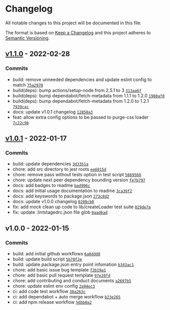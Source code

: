 # Changelog

All notable changes to this project will be documented in this file.

The format is based on [Keep a Changelog](https://keepachangelog.com/en/1.0.0/)
and this project adheres to [Semantic Versioning](https://semver.org/spec/v2.0.0.html).

## [v1.1.0](https://github.com/eels/next-purge-css-modules/compare/v1.0.1...v1.1.0) - 2022-02-28

### Commits

- build: remove unneeded dependencies and update eslint config to match [`75a2970`](https://github.com/eels/next-purge-css-modules/commit/75a2970ddb87ca7e424e620a7be199b180decac9)
- build(deps): bump actions/setup-node from 2.5.1 to 3 [`313aa6f`](https://github.com/eels/next-purge-css-modules/commit/313aa6f4425566e10b63ca44ccfc4d7d27b1ada6)
- build(deps): bump dependabot/fetch-metadata from 1.1.1 to 1.2.0 [`1980af0`](https://github.com/eels/next-purge-css-modules/commit/1980af0a5baef09faa949450c1eac636cef67686)
- build(deps): bump dependabot/fetch-metadata from 1.2.0 to 1.2.1 [`7939cac`](https://github.com/eels/next-purge-css-modules/commit/7939cac172751d8f44f3ca29b4e085e9aeed23f6)
- docs: update v1.0.1 changelog [`12850a3`](https://github.com/eels/next-purge-css-modules/commit/12850a30f6bbda50ab8175653fabed6f846a96a9)
- feat: allow extra config options to be passed to purge-css loader [`7c22c9b`](https://github.com/eels/next-purge-css-modules/commit/7c22c9ba94476204be12b07d1930e6d3fda270c7)

## [v1.0.1](https://github.com/eels/next-purge-css-modules/compare/v1.0.0...v1.0.1) - 2022-01-17

### Commits

- build: update dependencies [`3d3351a`](https://github.com/eels/next-purge-css-modules/commit/3d3351a2a8a2929e05381347ef0111b8b200b379)
- chore: add src directory to jest roots [`ee6915d`](https://github.com/eels/next-purge-css-modules/commit/ee6915d8a7c3484554f7fee3938d7fa527e62c13)
- chore: remove pass without tests option in test script [`5669560`](https://github.com/eels/next-purge-css-modules/commit/5669560fade4280c42ce7d7e8731a930a0fa395c)
- chore: update next peer dependency bounding version [`fe7b797`](https://github.com/eels/next-purge-css-modules/commit/fe7b7978c8f0e2381a53bdf8734ce0523c10b8ad)
- docs: add badges to readme [`bad996c`](https://github.com/eels/next-purge-css-modules/commit/bad996cc445e9df9294f204a812a8634af6d4c1f)
- docs: add initial usage documentation to readme [`3ca39f2`](https://github.com/eels/next-purge-css-modules/commit/3ca39f2f9b5cfb412f57b91fd0ebb0527faf81f1)
- docs: add keyswords to package.json [`273c8d2`](https://github.com/eels/next-purge-css-modules/commit/273c8d2b907a04639b7474db3f05bdc3b15dad9e)
- docs: update v1.0.0 changelog [`0209cb0`](https://github.com/eels/next-purge-css-modules/commit/0209cb02089074c9a98c54291e71c6b4bd32b8fb)
- fix: add mock clean up code to lib/createLoader test suite [`029de7a`](https://github.com/eels/next-purge-css-modules/commit/029de7a8d9e998d3d366f6c8c216cc063e433c32)
- fix: update .lintstagedrc.json file glob [`0aad6ad`](https://github.com/eels/next-purge-css-modules/commit/0aad6ad35d146776869387cf0ae340a9532bb522)

## v1.0.0 - 2022-01-15

### Commits

- build: add initial github workflows [`6a0ddd8`](https://github.com/eels/next-purge-css-modules/commit/6a0ddd886ae3e9b628d2cf1c9540b64a59a6ba92)
- build: update build script [`5b70f2e`](https://github.com/eels/next-purge-css-modules/commit/5b70f2eec1fc8f97d3bbb28685f654a9ec51be66)
- build: update package.json entry point infomation [`b343ac1`](https://github.com/eels/next-purge-css-modules/commit/b343ac11dca8424ad36bfde7315275c94ff0af60)
- chore: add basic issue bug template [`f2b19a1`](https://github.com/eels/next-purge-css-modules/commit/f2b19a1cd98f399aba142f5babd6276a71aff87f)
- chore: add basic pull request template [`97e20fd`](https://github.com/eels/next-purge-css-modules/commit/97e20fdb97e107c6e6dab904d1d0ed189e832884)
- chore: add contributing and conduct documents [`a2697b5`](https://github.com/eels/next-purge-css-modules/commit/a2697b5ebbbda0e489c419d8bfeffc65a7c05c9b)
- chore: update eslint env config [`2a94ec3`](https://github.com/eels/next-purge-css-modules/commit/2a94ec31fdb166a1cf11020783175e53fce75910)
- ci: add code test workflow [`30a263c`](https://github.com/eels/next-purge-css-modules/commit/30a263c5af17f4a683f35cbbb78f527116b4c583)
- ci: add dependabot + auto merge workflow [`b23e265`](https://github.com/eels/next-purge-css-modules/commit/b23e265a6aef52e8f71d51df30360e7fdc9dc100)
- ci: add npm release workflow [`56bb0a2`](https://github.com/eels/next-purge-css-modules/commit/56bb0a2684bce5d67e5b8e1b26005b4fc2781457)
